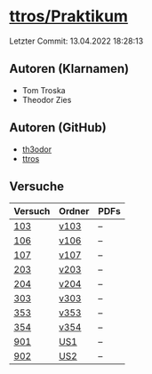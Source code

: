 # [ttros/Praktikum](https://github.com/ttros/Praktikum)

Letzter Commit: 13.04.2022 18:28:13

## Autoren (Klarnamen)
- Tom Troska
- Theodor Zies

## Autoren (GitHub)
- [th3odor](https://github.com/th3odor)
- [ttros](https://github.com/ttros)

## Versuche

|        Versuch         |                               Ordner                               |PDFs|
|------------------------|--------------------------------------------------------------------|----|
|[103](../../versuch/103)|[v103](https://github.com/ttros/Praktikum/tree/main/Protokolle/v103)|–   |
|[106](../../versuch/106)|[v106](https://github.com/ttros/Praktikum/tree/main/Protokolle/v106)|–   |
|[107](../../versuch/107)|[v107](https://github.com/ttros/Praktikum/tree/main/Protokolle/v107)|–   |
|[203](../../versuch/203)|[v203](https://github.com/ttros/Praktikum/tree/main/Protokolle/v203)|–   |
|[204](../../versuch/204)|[v204](https://github.com/ttros/Praktikum/tree/main/Protokolle/v204)|–   |
|[303](../../versuch/303)|[v303](https://github.com/ttros/Praktikum/tree/main/Protokolle/v303)|–   |
|[353](../../versuch/353)|[v353](https://github.com/ttros/Praktikum/tree/main/Protokolle/v353)|–   |
|[354](../../versuch/354)|[v354](https://github.com/ttros/Praktikum/tree/main/Protokolle/v354)|–   |
|[901](../../versuch/901)|[US1](https://github.com/ttros/Praktikum/tree/main/Protokolle/US1)  |–   |
|[902](../../versuch/902)|[US2](https://github.com/ttros/Praktikum/tree/main/Protokolle/US2)  |–   |
